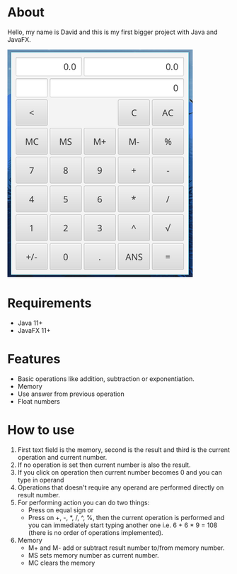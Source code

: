 # About
Hello, my name is David and this is my first bigger project with Java and JavaFX.

![Calculator](calculatorFX.png)
# Requirements
* Java 11+
* JavaFX 11+
# Features
* Basic operations like addition, subtraction or exponentiation.
* Memory
* Use answer from previous operation
* Float numbers
# How to use
1. First text field is the memory, second is the result and third is the current operation and current number.
1. If no operation is set then current number is also the result.
1. If you click on operation then current number becomes 0 and you can type in operand
1. Operations that doesn't require any operand are performed directly on result number.
1. For performing action you can do two things:
    * Press on equal sign or
    * Press on +, -, *, /, ^, %, then the current operation is performed and you can immediately start typing another one i.e. 6 + 6 * 9 = 108 (there is no order of operations implemented).
1. Memory
    * M+ and M- add or subtract result number to/from memory number.
    * MS sets memory number as current number.
    * MC clears the memory
